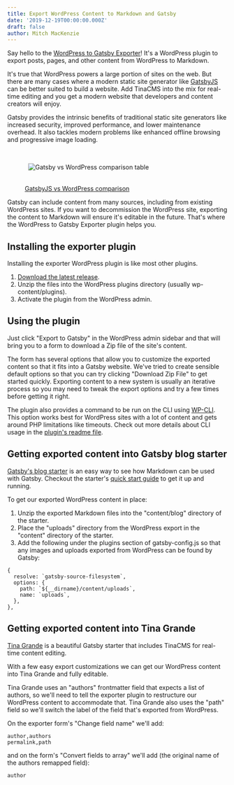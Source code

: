 ```yaml
---
title: Export WordPress Content to Markdown and Gatsby
date: '2019-12-19T00:00:00.000Z'
draft: false
author: Mitch MacKenzie
---
```

Say hello to the [WordPress to Gatsby Exporter](https://github.com/tinacms/wp-gatsby-markdown-exporter)! It's a WordPress plugin to export posts, pages, and other content from WordPress to Markdown.

It's true that WordPress powers a large portion of sites on the web. But there are many cases where a modern static site generator like [GatsbyJS](https://www.gatsbyjs.org/) can be better suited to build a website. Add TinaCMS into the mix for real-time editing and you get a modern website that developers and content creators will enjoy.

Gatsby provides the intrinsic benefits of traditional static site generators like increased security, improved performance, and lower maintenance overhead. It also tackles modern problems like enhanced offline browsing and progressive image loading.

<figure><img alt="Gatsby vs WordPress comparison table" style="margin: auto; padding: 2rem .5rem; border: none;" src="/img/blog/gatsby-vs-wordpress.png" /><figcaption><a href="https://www.gatsbyjs.org/features/cms/gatsby-vs-wordpress/">GatsbyJS vs WordPress comparison</a></figcaption></figure>

Gatsby can include content from many sources, including from existing WordPress sites. If you want to decommission the WordPress site, exporting the content to Markdown will ensure it's editable in the future. That's where the WordPress to Gatsby Exporter plugin helps you.

## Installing the exporter plugin

Installing the exporter WordPress plugin is like most other plugins.

1. [Download the latest release](https://github.com/tinacms/wp-gatsby-markdown-exporter/releases/latest/download/wp-gatsby-markdown-exporter.zip).
2. Unzip the files into the WordPress plugins directory (usually wp-content/plugins).
3. Activate the plugin from the WordPress admin.

## Using the plugin

Just click "Export to Gatsby" in the WordPress admin sidebar and that will bring you to a form to download a Zip file of the site's content.

The form has several options that allow you to customize the exported content so that it fits into a Gatsby website. We've tried to create sensible default options so that you can try clicking "Download Zip File" to get started quickly. Exporting content to a new system is usually an iterative process so you may need to tweak the export options and try a few times before getting it right.

The plugin also provides a command to be run on the CLI using [WP-CLI](https://wp-cli.org/). This option works best for WordPress sites with a lot of content and gets around PHP limitations like timeouts. Check out more details about CLI usage in the [plugin's readme file](https://github.com/tinacms/wp-gatsby-markdown-exporter/blob/master/README.md).

## Getting exported content into Gatsby blog starter

[Gatsby's blog starter](https://github.com/gatsbyjs/gatsby-starter-blog) is an easy way to see how Markdown can be used with Gatsby. Checkout the starter's [quick start guide](https://github.com/gatsbyjs/gatsby-starter-blog#-quick-start) to get it up and running.

To get our exported WordPress content in place:

1. Unzip the exported Markdown files into the "content/blog" directory of the starter.
2. Place the "uploads" directory from the WordPress export in the "content" directory of the starter.
3. Add the following under the plugins section of gatsby-config.js so that any images and uploads exported from WordPress can be found by Gatsby:
```
{
  resolve: `gatsby-source-filesystem`,
  options: {
    path: `${__dirname}/content/uploads`,
    name: `uploads`,
  },
},

```

## Getting exported content into Tina Grande

[Tina Grande](https://github.com/tinacms/tina-starter-grande) is a beautiful Gatsby starter that includes TinaCMS for real-time content editing.

With a few easy export customizations we can get our WordPress content into Tina Grande and fully editable.

Tina Grande uses an "authors" frontmatter field that expects a list of authors, so we'll need to tell the exporter plugin to restructure our WordPress content to accommodate that. Tina Grande also uses the "path" field so we'll switch the label of the field that's exported from WordPress.

On the exporter form's "Change field name" we'll add:
```
author,authors
permalink,path
```

and on the form's "Convert fields to array" we'll add (the original name of the authors remapped field):
```
author
```

